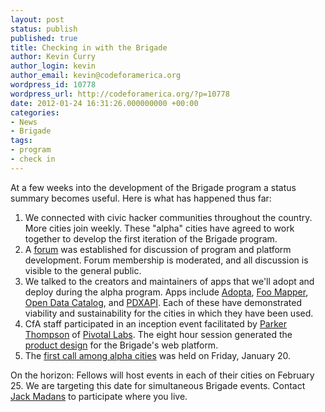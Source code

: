 ```yaml
---
layout: post
status: publish
published: true
title: Checking in with the Brigade
author: Kevin Curry
author_login: kevin
author_email: kevin@codeforamerica.org
wordpress_id: 10778
wordpress_url: http://codeforamerica.org/?p=10778
date: 2012-01-24 16:31:26.000000000 +00:00
categories:
- News
- Brigade
tags:
- program
- check in
---
```

At a few weeks into the development of the Brigade program a status summary becomes useful. Here is what has happened thus far:
<ol>
	<li>We connected with civic hacker communities throughout the country. More cities join weekly. These "alpha" cities have agreed to work together to develop the first iteration of the Brigade program.</li>
	<li>A <a title="forum home on Google Groups" href="https://groups.google.com/a/codeforamerica.org/group/brigade-dev/topics" target="_blank">forum</a> was established for discussion of program and platform development. Forum membership is moderated, and all discussion is visible to the general public.</li>
	<li>We talked to the creators and maintainers of apps that we'll adopt and deploy during the alpha program. Apps include <a title="adopt-a-hydrant in the marketplace" href="http://marketplace.civiccommons.org/apps/adopt-hydrant" target="_blank">Adopta</a>, <a title="Public Art Finder on CfA github" href="https://github.com/codeforamerica/public_art_finder" target="_blank">Foo Mapper</a>, <a title="Open Data Catalog on Azavea's github" href="https://github.com/azavea/Open-Data-Catalog" target="_blank">Open Data Catalog</a>, and <a title="PDXAPI on Civic Commons Marketplace" href="http://marketplace.civiccommons.org/apps/pdxapi" target="_blank">PDXAPI</a>. Each of these have demonstrated viability and sustainability for the cities in which they have been used.</li>
	<li>CfA staff participated in an inception event facilitated by <a title="Parker's Bio at Pivotal" href="http://pivotallabs.com/users/parker/profile" target="_blank">Parker Thompson</a> of <a title="Pivotal Labs home page" href="http://pivotallabs.com/" target="_blank">Pivotal Labs</a>. The eight hour session generated the <a title="User stories spreadsheet in Google Docs" href="https://docs.google.com/spreadsheet/ccc?key=0AsosB28mzLF6dEVKNHRKUXRhbmlyVEV4THdHN29BN1E" target="_blank">product design</a> for the Brigade's web platform.</li>
	<li>The <a title="Google group call info &amp; agenda" href="https://groups.google.com/a/codeforamerica.org/group/brigade-dev/browse_thread/thread/cf77d7c98c9edf55">first call among alpha cities</a> was held on Friday, January 20.</li>
</ol>
On the horizon: Fellows will host events in each of their cities on February 25. We are targeting this date for simultaneous Brigade events. Contact <a title="email Jack Madans" href="mailto:jack@codeforamerica.org" target="_blank">Jack Madans</a> to participate where you live.
